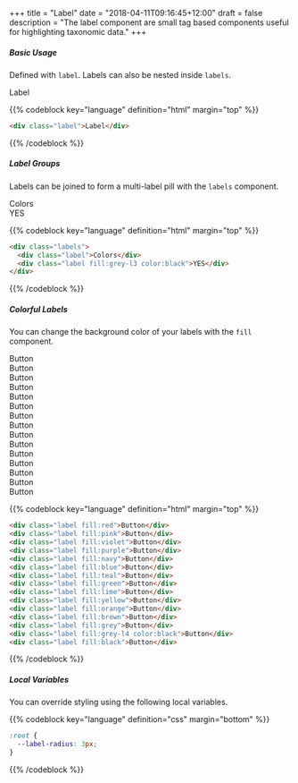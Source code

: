 +++
title = "Label"
date = "2018-04-11T09:16:45+12:00"
draft = false
description = "The label component are small tag based components useful for highlighting taxonomic data."
+++

##### Basic Usage

Defined with `label`. Labels can also be nested inside `labels`.

<div class="label">Label</div>

{{% codeblock key="language" definition="html" margin="top" %}}
```html
<div class="label">Label</div>
```
{{% /codeblock %}}

##### Label Groups

Labels can be joined to form a multi-label pill with the `labels` component.

<div class="labels">
  <div class="label">Colors</div>
  <div class="label fill:grey-l3 color:black">YES</div>
</div>

{{% codeblock key="language" definition="html" margin="top" %}}
```html
<div class="labels">
  <div class="label">Colors</div>
  <div class="label fill:grey-l3 color:black">YES</div>
</div>
```
{{% /codeblock %}}

##### Colorful Labels

You can change the background color of your labels with the `fill` component.

<div class="label fill:red">Button</div>
<div class="label fill:pink">Button</div>
<div class="label fill:violet">Button</div>
<div class="label fill:purple">Button</div>
<div class="label fill:navy">Button</div>
<div class="label fill:blue">Button</div>
<div class="label fill:teal">Button</div>
<div class="label fill:green">Button</div>
<div class="label fill:lime">Button</div>
<div class="label fill:yellow">Button</div>
<div class="label fill:orange">Button</div>
<div class="label fill:brown">Button</div>
<div class="label fill:grey">Button</div>
<div class="label fill:grey-l4 color:black">Button</div>
<div class="label fill:black">Button</div>

{{% codeblock key="language" definition="html" margin="top" %}}
```html
<div class="label fill:red">Button</div>
<div class="label fill:pink">Button</div>
<div class="label fill:violet">Button</div>
<div class="label fill:purple">Button</div>
<div class="label fill:navy">Button</div>
<div class="label fill:blue">Button</div>
<div class="label fill:teal">Button</div>
<div class="label fill:green">Button</div>
<div class="label fill:lime">Button</div>
<div class="label fill:yellow">Button</div>
<div class="label fill:orange">Button</div>
<div class="label fill:brown">Button</div>
<div class="label fill:grey">Button</div>
<div class="label fill:grey-l4 color:black">Button</div>
<div class="label fill:black">Button</div>
```
{{% /codeblock %}}

##### Local Variables

You can override styling using the following local variables.

{{% codeblock key="language" definition="css" margin="bottom" %}}
```css
:root {
  --label-radius: 3px;
}
```
{{% /codeblock %}}
